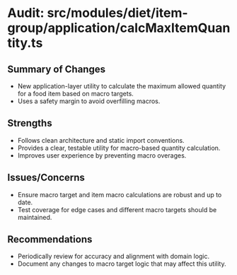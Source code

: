 # Audit: src/modules/diet/item-group/application/calcMaxItemQuantity.ts

## Summary of Changes
- New application-layer utility to calculate the maximum allowed quantity for a food item based on macro targets.
- Uses a safety margin to avoid overfilling macros.

## Strengths
- Follows clean architecture and static import conventions.
- Provides a clear, testable utility for macro-based quantity calculation.
- Improves user experience by preventing macro overages.

## Issues/Concerns
- Ensure macro target and item macro calculations are robust and up to date.
- Test coverage for edge cases and different macro targets should be maintained.

## Recommendations
- Periodically review for accuracy and alignment with domain logic.
- Document any changes to macro target logic that may affect this utility.

